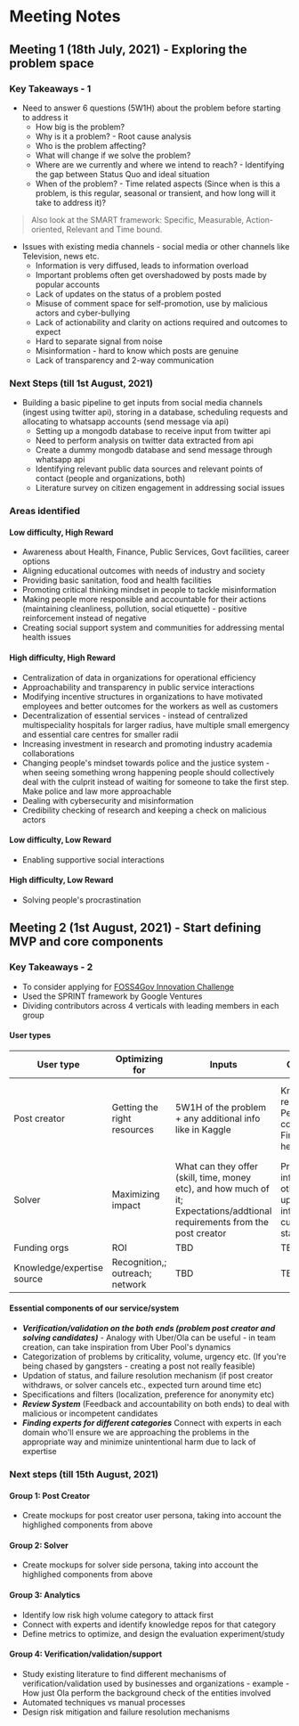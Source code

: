 # Meeting Notes

## Meeting 1 (18th July, 2021) - Exploring the problem space

### Key Takeaways - 1

* Need to answer 6 questions (5W1H) about the problem before starting to address it
  * How big is the problem?
  * Why is it a problem? - Root cause analysis
  * Who is the problem affecting?
  * What will change if we solve the problem?
  * Where are we currently and where we intend to reach? - Identifying the gap between Status Quo and ideal situation
  * When of the problem? - Time related aspects (Since when is this a problem, is this regular, seasonal or transient, and how long will it take to address it)?

> Also look at the SMART framework: Specific, Measurable, Action-oriented, Relevant and Time bound.

* Issues with existing media channels - social media or other channels like Television, news etc.
  * Information is very diffused, leads to information overload
  * Important problems often get overshadowed by posts made by popular accounts
  * Lack of updates on the status of a problem posted
  * Misuse of comment space for self-promotion, use by malicious actors and cyber-bullying
  * Lack of actionability and clarity on actions required and outcomes to expect
  * Hard to separate signal from noise
  * Misinformation - hard to know which posts are genuine
  * Lack of transparency and 2-way communication

### Next Steps (till 1st August, 2021)

* Building a basic pipeline to get inputs from social media channels (ingest using twitter api), storing in a database, scheduling requests and allocating to whatsapp accounts (send message via api)
  * Setting up a mongodb database to receive input from twitter api
  * Need to perform analysis on twitter data extracted from api
  * Create a dummy mongodb database and send message through whatsapp api
  * Identifying relevant public data sources and relevant points of contact (people and organizations, both)
  * Literature survey on citizen engagement in addressing social issues

### Areas identified

#### **Low difficulty, High Reward**

* Awareness about Health, Finance, Public Services, Govt facilities, career options
* Aligning educational outcomes with needs of industry and society
* Providing basic sanitation, food and health facilities
* Promoting critical thinking mindset in people to tackle misinformation
* Making people more responsible and accountable for their actions (maintaining cleanliness, pollution, social etiquette) - positive reinforcement instead of negative
* Creating social support system and communities for addressing mental health issues

#### **High difficulty, High Reward**

* Centralization of data in organizations for operational efficiency
* Approachability and transparency in public service interactions
* Modifying incentive structures in organizations to have motivated employees and better outcomes for the workers as well as customers
* Decentralization of essential services - instead of centralized multispeciality hospitals for larger radius, have multiple small emergency and essential care centres for smaller radii
* Increasing investment in research and promoting industry academia collaborations
* Changing people's mindset towards police and the justice system - when seeing something wrong happening people should collectively deal with the culprit instead of waiting for someone to take the first step. Make police and law more approachable
* Dealing with cybersecurity and misinformation
* Credibility checking of research and keeping a check on malicious actors

#### **Low difficulty, Low Reward**

* Enabling supportive social interactions

#### **High difficulty, Low Reward**

* Solving people's procrastination

## Meeting 2 (1st August, 2021) - Start defining MVP and core components

### Key Takeaways - 2

* To consider applying for [FOSS4Gov Innovation Challenge](https://innovateindia.mygov.in/foss4gov-innovation-challenge/)
* Used the SPRINT framework by Google Ventures
* Dividing contributors across 4 verticals with leading members in each group

#### **User types**

| User type | Optimizing for | Inputs | Outputs | Challenges |
| ---------- | ------------| ------ | ------ | -------- |
| Post creator | Getting the right resources | 5W1H of the problem + any additional info like in Kaggle | Knowledge repo; Person of contact; Financial help | Incorrect/incomplete info; Need for anonymity, urgency/criticality of situation; Withdraws request/not responsive |
Solver | Maximizing impact | What can they offer (skill, time, money etc), and how much of it; Expectations/addtional requirements from the post creator | Problem info + other updated info on the current status | Acceptance and then cancellations, malicious actors, lack of expertise, not finding the right solver/ no solver available | location or authorization constraints |
| Funding orgs | ROI | TBD | TBD | TBD |
| Knowledge/expertise source | Recognition,; outreach; network | TBD | TBD | TBD |

#### **Essential components of our service/system**

* ***Verification/validation on the both ends (problem post creator and solving candidates)*** - Analogy with Uber/Ola can be useful - in team creation, can take inspiration from Uber Pool's dynamics
* Categorization of problems by criticality, volume, urgency etc. (If you're being chased by gangsters - creating a post not really feasible)
* Updation of status, and failure resolution mechanism (if post creator withdraws, or solver cancels etc., expected turn around time etc)
* Specifications and filters (localization, preference for anonymity etc)
* ***Review System*** (Feedback and accountability on both ends) to deal with malicious or incompetent candidates
* ***Finding experts for different categories*** Connect with experts in each domain who'll ensure we are approaching the problems in the appropriate way and minimize unintentional harm due to lack of expertise

### Next steps (till 15th August, 2021)

#### **Group 1: Post Creator**

* Create mockups for post creator user persona, taking into account the highlighed components from above

#### **Group 2: Solver**

* Create mockups for solver side persona, taking into account the highlighed components from above

#### **Group 3: Analytics**

* Identify low risk high volume category to attack first
* Connect with experts and identify knowledge repos for that category
* Define metrics to optimize, and design the evaluation experiment/study

#### **Group 4: Verification/validation/support**

* Study existing literature to find different mechanisms of verification/validation used by businesses and organizations - example - How just Ola perform the background check of the entities involved
* Automated techniques vs manual processes
* Design risk mitigation and failure resolution mechanisms
